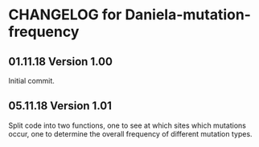 # CHANGELOG for Daniela-mutation-frequency

## 01.11.18 Version 1.00

Initial commit.

## 05.11.18 Version 1.01

Split code into two functions, one to see at which sites which mutations occur,
one to determine the overall frequency of different mutation types.

